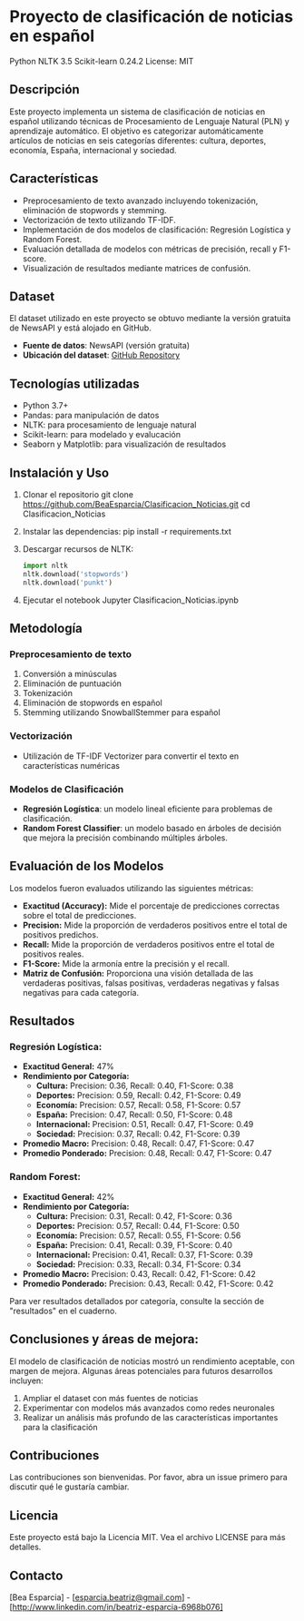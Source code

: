 # Proyecto de clasificación de noticias en español

Python
NLTK 3.5
Scikit-learn 0.24.2
License: MIT

## Descripción

Este proyecto implementa un sistema de clasificación de noticias en español utilizando técnicas de Procesamiento de Lenguaje Natural (PLN) y aprendizaje automático. El objetivo es categorizar automáticamente artículos de noticias en seis categorías diferentes: cultura, deportes, economía, España, internacional y sociedad.

## Características

- Preprocesamiento de texto avanzado incluyendo tokenización, eliminación de stopwords y stemming.
- Vectorización de texto utilizando TF-IDF.
- Implementación de dos modelos de clasificación: Regresión Logística y Random Forest.
- Evaluación detallada de modelos con métricas de precisión, recall y F1-score.
- Visualización de resultados mediante matrices de confusión.

## Dataset

El dataset utilizado en este proyecto se obtuvo mediante la versión gratuita de NewsAPI y está alojado en GitHub.

- **Fuente de datos**: NewsAPI (versión gratuita)
- **Ubicación del dataset**: [GitHub Repository](https://github.com/BeaEsparcia/Clasificacion_Noticias)

## Tecnologías utilizadas

- Python 3.7+
- Pandas: para manipulación de datos
- NLTK: para procesamiento de lenguaje natural
- Scikit-learn: para modelado y evalucación
- Seaborn y Matplotlib: para visualización de resultados

## Instalación y Uso

1. Clonar el repositorio
   git clone https://github.com/BeaEsparcia/Clasificacion_Noticias.git
cd Clasificacion_Noticias

3. Instalar las dependencias:
   pip install -r requirements.txt
   
4. Descargar recursos de NLTK:
   ```Python
   import nltk
   nltk.download('stopwords')
   nltk.download('punkt')   
   
5. Ejecutar el notebook Jupyter Clasificacion_Noticias.ipynb


## Metodología

### Preprocesamiento de texto
1. Conversión a minúsculas
2. Eliminación de puntuación
3. Tokenización
4. Eliminación de stopwords en español
5. Stemming utilizando SnowballStemmer para español

### Vectorización
- Utilización de TF-IDF Vectorizer para convertir el texto en características numéricas

### Modelos de Clasificación
- **Regresión Logística**: un modelo lineal eficiente para problemas de clasificación.
- **Random Forest Classifier**: un modelo basado en árboles de decisión que mejora la precisión combinando múltiples árboles.

## Evaluación de los Modelos

Los modelos fueron evaluados utilizando las siguientes métricas:

- **Exactitud (Accuracy):** Mide el porcentaje de predicciones correctas sobre el total de predicciones.
- **Precision:** Mide la proporción de verdaderos positivos entre el total de positivos predichos.
- **Recall:** Mide la proporción de verdaderos positivos entre el total de positivos reales.
- **F1-Score:** Mide la armonía entre la precisión y el recall.
- **Matriz de Confusión:** Proporciona una visión detallada de las verdaderas positivas, falsas positivas, verdaderas negativas y falsas negativas para cada categoría.

## Resultados
### Regresión Logística:
- **Exactitud General:** 47%
- **Rendimiento por Categoría:**
  - **Cultura:** Precision: 0.36, Recall: 0.40, F1-Score: 0.38
  - **Deportes:** Precision: 0.59, Recall: 0.42, F1-Score: 0.49
  - **Economía:** Precision: 0.57, Recall: 0.58, F1-Score: 0.57
  - **España:** Precision: 0.47, Recall: 0.50, F1-Score: 0.48
  - **Internacional:** Precision: 0.51, Recall: 0.47, F1-Score: 0.49
  - **Sociedad:** Precision: 0.37, Recall: 0.42, F1-Score: 0.39
- **Promedio Macro:** Precision: 0.48, Recall: 0.47, F1-Score: 0.47
- **Promedio Ponderado:** Precision: 0.48, Recall: 0.47, F1-Score: 0.47

### Random Forest:
- **Exactitud General:** 42%
- **Rendimiento por Categoría:**
  - **Cultura:** Precision: 0.31, Recall: 0.42, F1-Score: 0.36
  - **Deportes:** Precision: 0.57, Recall: 0.44, F1-Score: 0.50
  - **Economía:** Precision: 0.57, Recall: 0.55, F1-Score: 0.56
  - **España:** Precision: 0.41, Recall: 0.39, F1-Score: 0.40
  - **Internacional:** Precision: 0.41, Recall: 0.37, F1-Score: 0.39
  - **Sociedad:** Precision: 0.33, Recall: 0.34, F1-Score: 0.34
- **Promedio Macro:** Precision: 0.43, Recall: 0.42, F1-Score: 0.42
- **Promedio Ponderado:** Precision: 0.43, Recall: 0.42, F1-Score: 0.42

Para ver resultados detallados por categoría, consulte la sección de "resultados" en el cuaderno.

## Conclusiones y áreas de mejora: 

El modelo de clasificación de noticias mostró un rendimiento aceptable, con margen de mejora. Algunas áreas potenciales para futuros desarrollos incluyen:

1. Ampliar el dataset con más fuentes de noticias
2. Experimentar con modelos más avanzados como redes neuronales
3. Realizar un análisis más profundo de las características importantes para la clasificación

## Contribuciones

Las contribuciones son bienvenidas. Por favor, abra un issue primero para discutir qué le gustaría cambiar.

## Licencia

Este proyecto está bajo la Licencia MIT. Vea el archivo LICENSE para más detalles.

## Contacto

[Bea Esparcia] - [esparcia.beatriz@gmail.com] - [http://www.linkedin.com/in/beatriz-esparcia-6968b076]

   

  

